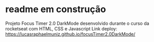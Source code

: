 # readme em construção
Projeto Focus Timer 2.0 DarkMode desenvolvido durante o curso da rocketseat com HTML, CSS e Javascript
Link deploy: https://lucasraphaelmuniz.github.io/focusTimer2.0DarkMode/
